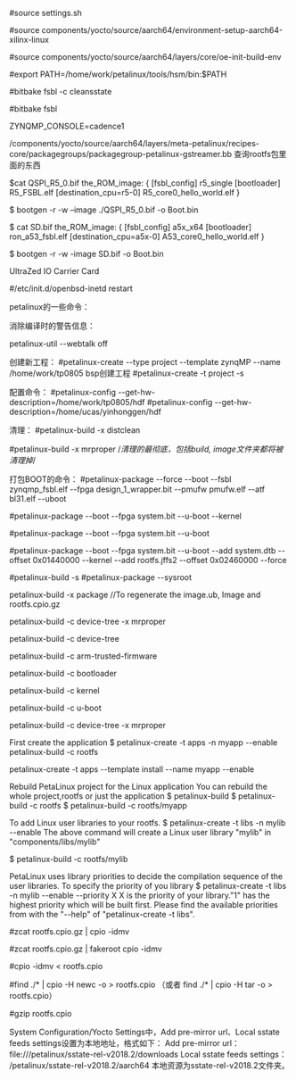 #source settings.sh

#source components/yocto/source/aarch64/environment-setup-aarch64-xilinx-linux

#source components/yocto/source/aarch64/layers/core/oe-init-build-env

#export PATH=/home/work/petalinux/tools/hsm/bin:$PATH

#bitbake fsbl -c cleansstate

#bitbake fsbl


ZYNQMP_CONSOLE=cadence1

 /components/yocto/source/aarch64/layers/meta-petalinux/recipes-core/packagegroups/packagegroup-petalinux-gstreamer.bb  查询rootfs包里面的东西

$cat QSPI_R5_0.bif
the_ROM_image:
{
[fsbl_config] r5_single
[bootloader] R5_FSBL.elf
[destination_cpu=r5-0] R5_core0_hello_world.elf
}

$ bootgen -r -w –image ./QSPI_R5_0.bif -o Boot.bin


$ cat SD.bif
the_ROM_image:
{
[fsbl_config] a5x_x64
[bootloader] ron_a53_fsbl.elf
[destination_cpu=a5x-0] A53_core0_hello_world.elf
}

$ bootgen -r -w -image SD.bif -o Boot.bin

UltraZed IO Carrier Card

#/etc/init.d/openbsd-inetd restart

petalinux的一些命令：

消除编译时的警告信息：

petalinux-util --webtalk off

创建新工程：
#petalinux-create --type project --template zynqMP --name /home/work/tp0805
bsp创建工程
#petalinux-create -t project -s <path-to-bsp>

配置命令：
#petalinux-config --get-hw-description=/home/work/tp0805/hdf
#petalinux-config --get-hw-description=/home/ucas/yinhonggen/hdf

清理：
#petalinux-build -x distclean

#petalinux-build -x mrproper  /*清理的最彻底，包括build, image文件夹都将被清理掉*/

打包BOOT的命令：
#petalinux-package --force --boot --fsbl zynqmp_fsbl.elf --fpga design_1_wrapper.bit --pmufw pmufw.elf --atf bl31.elf --uboot

#petalinux-package --boot --fpga system.bit --u-boot --kernel

#petalinux-package --boot --fpga system.bit --u-boot

#petalinux-package --boot --fpga system.bit --u-boot --add system.dtb --offset 0x01440000 --kernel --add rootfs.jffs2 --offset 0x02460000  --force

#petalinux-build -s
#petalinux-package --sysroot


petalinux-build -x package  //To regenerate the image.ub, Image and rootfs.cpio.gz

petalinux-build -c device-tree -x mrproper

petalinux-build -c device-tree

petalinux-build -c arm-trusted-firmware

petalinux-build -c bootloader

petalinux-build -c kernel


petalinux-build -c u-boot

petalinux-build -c device-tree -x mrproper

First create the application
$ petalinux-create -t apps -n myapp --enable
petalinux-build -c rootfs

petalinux-create -t apps --template install --name myapp --enable


Rebuild PetaLinux project for the Linux application
You can rebuild the whole project,rootfs or just the application
$ petalinux-build
$ petalinux-build -c rootfs
$ petalinux-build -c rootfs/myapp

To add Linux user libraries to your rootfs.
$ petalinux-create -t libs -n mylib --enable
The above command will create a Linux user library "mylib" in "components/libs/mylib"


$ petalinux-build -c rootfs/mylib


PetaLinux uses library priorities to decide the compilation sequence of the user libraries.
To specify the priority of you library
$ petalinux-create -t libs -n mylib --enable --priority X
X is the priority of your library."1" has the highest priority which will be built first.
Please find the available priorities from with the "--help" of "petalinux-create -t libs".

 

 

#zcat rootfs.cpio.gz | cpio -idmv 

#zcat rootfs.cpio.gz | fakeroot cpio -idmv 


#cpio -idmv < rootfs.cpio 


#find ./* | cpio -H newc -o > rootfs.cpio （或者 find ./* | cpio -H tar -o > rootfs.cpio）

#gzip rootfs.cpio

System Configuration/Yocto Settings中，Add pre-mirror url、Local sstate feeds settings设置为本地地址，格式如下：
Add pre-mirror url：
file:///petalinux/sstate-rel-v2018.2/downloads
Local sstate feeds settings：
/petalinux/sstate-rel-v2018.2/aarch64
本地资源为sstate-rel-v2018.2文件夹。